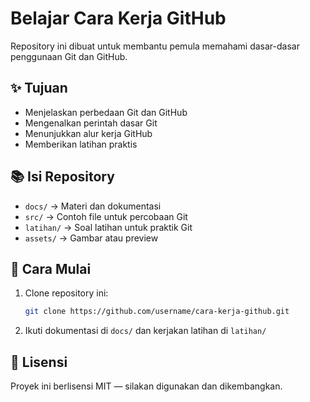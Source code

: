 # Belajar Cara Kerja GitHub

Repository ini dibuat untuk membantu pemula memahami dasar-dasar penggunaan Git dan GitHub.

## ✨ Tujuan
- Menjelaskan perbedaan Git dan GitHub
- Mengenalkan perintah dasar Git
- Menunjukkan alur kerja GitHub
- Memberikan latihan praktis

## 📚 Isi Repository
- `docs/` → Materi dan dokumentasi
- `src/` → Contoh file untuk percobaan Git
- `latihan/` → Soal latihan untuk praktik Git
- `assets/` → Gambar atau preview

## 🚀 Cara Mulai
1. Clone repository ini:
   ```bash
   git clone https://github.com/username/cara-kerja-github.git
   ```

2. Ikuti dokumentasi di `docs/` dan kerjakan latihan di `latihan/`

## 📄 Lisensi
Proyek ini berlisensi MIT — silakan digunakan dan dikembangkan.
